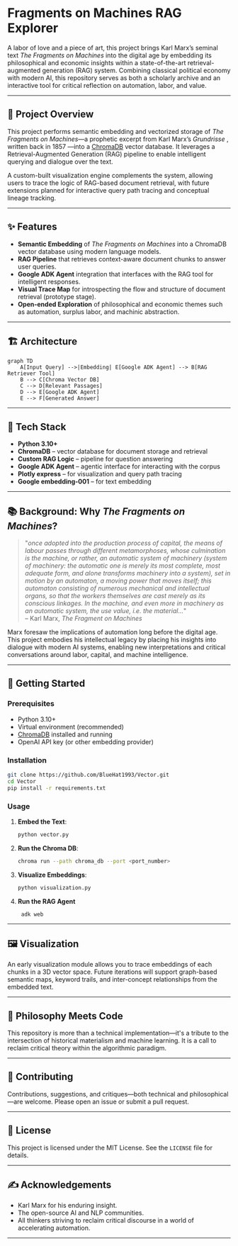 # **Fragments on Machines RAG Explorer**

A labor of love and a piece of art, this project brings Karl Marx’s seminal text *The Fragments on Machines* into the digital age by embedding its philosophical and economic insights within a state-of-the-art retrieval-augmented generation (RAG) system. Combining classical political economy with modern AI, this repository serves as both a scholarly archive and an interactive tool for critical reflection on automation, labor, and value.

---

## 🧠 Project Overview

This project performs semantic embedding and vectorized storage of *The Fragments on Machines*—a prophetic excerpt from Karl Marx’s *Grundrisse* , written back in 1857 —into a [ChromaDB](https://www.trychroma.com/) vector database. It leverages a Retrieval-Augmented Generation (RAG) pipeline to enable intelligent querying and dialogue over the text.

A custom-built visualization engine complements the system, allowing users to trace the logic of RAG-based document retrieval, with future extensions planned for interactive query path tracing and conceptual lineage tracking.

---

## ✨ Features

- **Semantic Embedding** of *The Fragments on Machines* into a ChromaDB vector database using modern language models.
- **RAG Pipeline** that retrieves context-aware document chunks to answer user queries.
- **Google ADK Agent** integration that interfaces with the RAG tool for intelligent responses.
- **Visual Trace Map** for introspecting the flow and structure of document retrieval (prototype stage).
- **Open-ended Exploration** of philosophical and economic themes such as automation, surplus labor, and machinic abstraction.

---

## 🏗️ Architecture

```mermaid
graph TD
    A[Input Query] -->|Embedding| E[Google ADK Agent] --> B[RAG Retriever Tool] 
    B --> C[Chroma Vector DB]
    C --> D[Relevant Passages]
    D --> E[Google ADK Agent]
    E --> F[Generated Answer]
```

---

## 🧰 Tech Stack

- **Python 3.10+**
- **ChromaDB** – vector database for document storage and retrieval
- **Custom RAG Logic** – pipeline for question answering
- **Google ADK Agent** – agentic interface for interacting with the corpus
- **Plotly express** – for visualization and query path tracing
- **Google embedding-001** – for text embedding

---

## 📚 Background: Why *The Fragments on Machines*?

> "*once adopted into the production process of capital, the means of labour passes through different metamorphoses, whose culmination is the machine, or rather, an automatic system of machinery (system of machinery: the automatic one is merely its most complete, most adequate form, and alone transforms machinery into a system), set in motion by an automaton, a moving power that moves itself; this automaton consisting of numerous mechanical and intellectual organs, so that the workers themselves are cast merely as its conscious linkages. In the machine, and even more in machinery as an automatic system, the use value, i.e. the material...*"  
> – Karl Marx, *The Fragment on Machines*

Marx foresaw the implications of automation long before the digital age. This project embodies his intellectual legacy by placing his insights into dialogue with modern AI systems, enabling new interpretations and critical conversations around labor, capital, and machine intelligence.

---

## 🚀 Getting Started

### Prerequisites

- Python 3.10+
- Virtual environment (recommended)
- [ChromaDB](https://docs.trychroma.com/) installed and running
- OpenAI API key (or other embedding provider)

### Installation

```bash
git clone https://github.com/BlueHat1993/Vector.git
cd Vector
pip install -r requirements.txt
```

### Usage

1. **Embed the Text**:
   ```bash
   python vector.py
   ```

2. **Run the Chroma DB**:
   ```bash
   chroma run --path chroma_db --port <port_number>
   ```

3. **Visualize Embeddings**:
   ```bash
   python visualization.py
   ```
4. **Run the RAG Agent**
    ```bash
     adk web
   ```
---

## 🖼️ Visualization

An early visualization module allows you to trace embeddings of each chunks in a 3D vector space. Future iterations will support graph-based semantic maps, keyword trails, and inter-concept relationships from the embedded text.

---

## 🎨 Philosophy Meets Code

This repository is more than a technical implementation—it's a tribute to the intersection of historical materialism and machine learning. It is a call to reclaim critical theory within the algorithmic paradigm.

---

## 🤝 Contributing

Contributions, suggestions, and critiques—both technical and philosophical—are welcome. Please open an issue or submit a pull request.

---

## 📜 License

This project is licensed under the MIT License. See the `LICENSE` file for details.

---

## ✍️ Acknowledgements

- Karl Marx for his enduring insight.
- The open-source AI and NLP communities.
- All thinkers striving to reclaim critical discourse in a world of accelerating automation.

---
